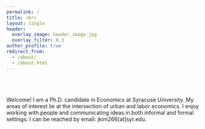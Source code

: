 ```yaml
---
permalink: /
title: <br>
layout: single
header:
  overlay_image: header_image.jpg
  overlay_filter: 0.3
author_profile: true
redirect_from: 
  - /about/
  - /about.html
---
```

<br>
<br>
<br>
Welcome! I am a Ph.D. candidate in Economics at Syracuse University. My areas of interest lie at the intersection of urban and labor economics. I enjoy working with people and communicating ideas in both informal and formal settings. I can be reached by email: jkim266[at]syr.edu.
<br>

